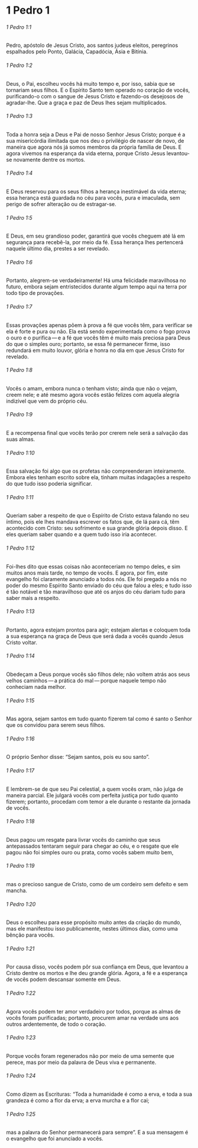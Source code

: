 # 1 Pedro 1

###### 1 Pedro 1:1

Pedro, apóstolo de Jesus Cristo, aos santos judeus eleitos, peregrinos espalhados pelo Ponto, Galácia, Capadócia, Ásia e Bitínia.

###### 1 Pedro 1:2

Deus, o Pai, escolheu vocês há muito tempo e, por isso, sabia que se tornariam seus filhos. E o Espírito Santo tem operado no coração de vocês, purificando-o com o sangue de Jesus Cristo e fazendo-os desejosos de agradar-lhe. Que a graça e paz de Deus lhes sejam multiplicados.

###### 1 Pedro 1:3

Toda a honra seja a Deus e Pai de nosso Senhor Jesus Cristo; porque é a sua misericórdia ilimitada que nos deu o privilégio de nascer de novo, de maneira que agora nós já somos membros da própria família de Deus. E agora vivemos na esperança da vida eterna, porque Cristo Jesus levantou-se novamente dentre os mortos.

###### 1 Pedro 1:4

E Deus reservou para os seus filhos a herança inestimável da vida eterna; essa herança está guardada no céu para vocês, pura e imaculada, sem perigo de sofrer alteração ou de estragar-se.

###### 1 Pedro 1:5

E Deus, em seu grandioso poder, garantirá que vocês cheguem até lá em segurança para recebê-la, por meio da fé. Essa herança lhes pertencerá naquele último dia, prestes a ser revelado.

###### 1 Pedro 1:6

Portanto, alegrem-se verdadeiramente! Há uma felicidade maravilhosa no futuro, embora sejam entristecidos durante algum tempo aqui na terra por todo tipo de provações.

###### 1 Pedro 1:7

Essas provações apenas põem à prova a fé que vocês têm, para verificar se ela é forte e pura ou não. Ela está sendo experimentada como o fogo prova o ouro e o purifica — e a fé que vocês têm é muito mais preciosa para Deus do que o simples ouro; portanto, se essa fé permanecer firme, isso redundará em muito louvor, glória e honra no dia em que Jesus Cristo for revelado.

###### 1 Pedro 1:8

Vocês o amam, embora nunca o tenham visto; ainda que não o vejam, creem nele; e até mesmo agora vocês estão felizes com aquela alegria indizível que vem do próprio céu.

###### 1 Pedro 1:9

E a recompensa final que vocês terão por crerem nele será a salvação das suas almas.

###### 1 Pedro 1:10

Essa salvação foi algo que os profetas não compreenderam inteiramente. Embora eles tenham escrito sobre ela, tinham muitas indagações a respeito do que tudo isso poderia significar.

###### 1 Pedro 1:11

Queriam saber a respeito de que o Espírito de Cristo estava falando no seu íntimo, pois ele lhes mandava escrever os fatos que, de lá para cá, têm acontecido com Cristo: seu sofrimento e sua grande glória depois disso. E eles queriam saber quando e a quem tudo isso iria acontecer.

###### 1 Pedro 1:12

Foi-lhes dito que essas coisas não aconteceriam no tempo deles, e sim muitos anos mais tarde, no tempo de vocês. E agora, por fim, este evangelho foi claramente anunciado a todos nós. Ele foi pregado a nós no poder do mesmo Espírito Santo enviado do céu que falou a eles; e tudo isso é tão notável e tão maravilhoso que até os anjos do céu dariam tudo para saber mais a respeito.

###### 1 Pedro 1:13

Portanto, agora estejam prontos para agir; estejam alertas e coloquem toda a sua esperança na graça de Deus que será dada a vocês quando Jesus Cristo voltar.

###### 1 Pedro 1:14

Obedeçam a Deus porque vocês são filhos dele; não voltem atrás aos seus velhos caminhos — a prática do mal — porque naquele tempo não conheciam nada melhor.

###### 1 Pedro 1:15

Mas agora, sejam santos em tudo quanto fizerem tal como é santo o Senhor que os convidou para serem seus filhos.

###### 1 Pedro 1:16

O próprio Senhor disse: “Sejam santos, pois eu sou santo”.

###### 1 Pedro 1:17

E lembrem-se de que seu Pai celestial, a quem vocês oram, não julga de maneira parcial. Ele julgará vocês com perfeita justiça por tudo quanto fizerem; portanto, procedam com temor a ele durante o restante da jornada de vocês.

###### 1 Pedro 1:18

Deus pagou um resgate para livrar vocês do caminho que seus antepassados tentaram seguir para chegar ao céu, e o resgate que ele pagou não foi simples ouro ou prata, como vocês sabem muito bem,

###### 1 Pedro 1:19

mas o precioso sangue de Cristo, como de um cordeiro sem defeito e sem mancha.

###### 1 Pedro 1:20

Deus o escolheu para esse propósito muito antes da criação do mundo, mas ele manifestou isso publicamente, nestes últimos dias, como uma bênção para vocês.

###### 1 Pedro 1:21

Por causa disso, vocês podem pôr sua confiança em Deus, que levantou a Cristo dentre os mortos e lhe deu grande glória. Agora, a fé e a esperança de vocês podem descansar somente em Deus.

###### 1 Pedro 1:22

Agora vocês podem ter amor verdadeiro por todos, porque as almas de vocês foram purificadas; portanto, procurem amar na verdade uns aos outros ardentemente, de todo o coração.

###### 1 Pedro 1:23

Porque vocês foram regenerados não por meio de uma semente que perece, mas por meio da palavra de Deus viva e permanente.

###### 1 Pedro 1:24

Como dizem as Escrituras: “Toda a humanidade é como a erva, e toda a sua grandeza é como a flor da erva; a erva murcha e a flor cai;

###### 1 Pedro 1:25

mas a palavra do Senhor permanecerá para sempre”. E a sua mensagem é o evangelho que foi anunciado a vocês.

